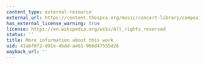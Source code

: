```yaml
---
content_type: external-resource
external_url: https://content.thespco.org/music/concert-library/composition/music-for-small-orchestra-ruth-crawford-seeger
has_external_license_warning: true
license: https://en.wikipedia.org/wiki/All_rights_reserved
status: ''
title: More information about this work
uid: 41abf0f2-d91e-4bdd-ae61-966d47555d26
wayback_url: ''
---
```

